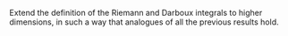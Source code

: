 Extend the definition of the Riemann and Darboux integrals to higher dimensions, in such a way that analogues of all the previous results hold.